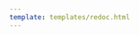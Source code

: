 ```yaml
---
template: templates/redoc.html
---
```


<redoc spec-url="../../../apis/organization-apis/restapis/user-management.yaml"></redoc>